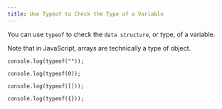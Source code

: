 ```yaml
---
title: Use Typeof to Check the Type of a Variable
---
```

You can use `typeof` to check the `data structure`, or type, of a variable.

Note that in JavaScript, arrays are technically a type of object.

    console.log(typeof(""));

    console.log(typeof(0));

    console.log(typeof([]));

    console.log(typeof({}));